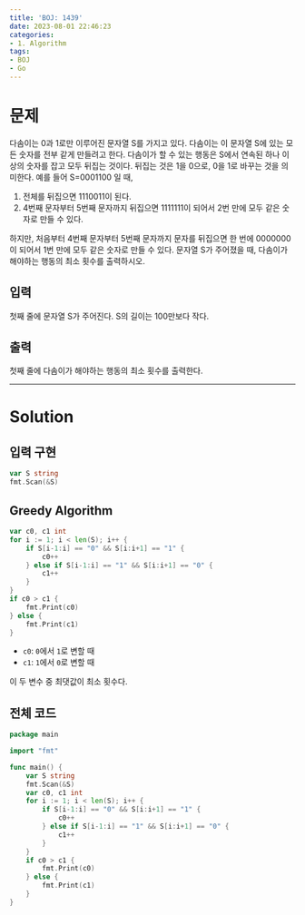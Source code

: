 ```yaml
---
title: 'BOJ: 1439'
date: 2023-08-01 22:46:23
categories:
- 1. Algorithm
tags:
- BOJ
- Go
---
```

# 문제

다솜이는 0과 1로만 이루어진 문자열 S를 가지고 있다. 다솜이는 이 문자열 S에 있는 모든 숫자를 전부 같게 만들려고 한다. 다솜이가 할 수 있는 행동은 S에서 연속된 하나 이상의 숫자를 잡고 모두 뒤집는 것이다. 뒤집는 것은 1을 0으로, 0을 1로 바꾸는 것을 의미한다.
예를 들어 S=0001100 일 때,

1. 전체를 뒤집으면 1110011이 된다.
2. 4번째 문자부터 5번째 문자까지 뒤집으면 1111111이 되어서 2번 만에 모두 같은 숫자로 만들 수 있다.

하지만, 처음부터 4번째 문자부터 5번째 문자까지 문자를 뒤집으면 한 번에 0000000이 되어서 1번 만에 모두 같은 숫자로 만들 수 있다.
문자열 S가 주어졌을 때, 다솜이가 해야하는 행동의 최소 횟수를 출력하시오.

## 입력

첫째 줄에 문자열 S가 주어진다. S의 길이는 100만보다 작다.

## 출력

첫째 줄에 다솜이가 해야하는 행동의 최소 횟수를 출력한다.

<!-- More -->

---

# Solution

## 입력 구현

```go
var S string
fmt.Scan(&S)
```

## Greedy Algorithm

```go
var c0, c1 int
for i := 1; i < len(S); i++ {
    if S[i-1:i] == "0" && S[i:i+1] == "1" {
        c0++
    } else if S[i-1:i] == "1" && S[i:i+1] == "0" {
        c1++
    }
}
if c0 > c1 {
    fmt.Print(c0)
} else {
    fmt.Print(c1)
}
```

+ `c0`: `0`에서 `1`로 변할 때
+ `c1`: `1`에서 `0`로 변할 때

이 두 변수 중 최댓값이 최소 횟수다.

## 전체 코드

```go
package main

import "fmt"

func main() {
	var S string
	fmt.Scan(&S)
	var c0, c1 int
	for i := 1; i < len(S); i++ {
		if S[i-1:i] == "0" && S[i:i+1] == "1" {
			c0++
		} else if S[i-1:i] == "1" && S[i:i+1] == "0" {
			c1++
		}
	}
	if c0 > c1 {
		fmt.Print(c0)
	} else {
		fmt.Print(c1)
	}
}
```